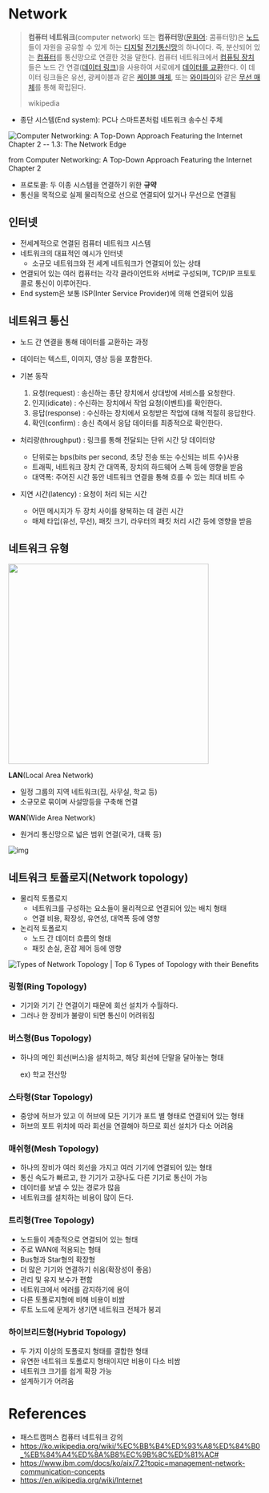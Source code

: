 # Network

> **컴퓨터 네트워크**(computer network) 또는 **컴퓨터망**([문화어](https://ko.wikipedia.org/wiki/문화어): 콤퓨터망)은 [노드](https://ko.wikipedia.org/wiki/노드_(네트워크))들이 자원을 공유할 수 있게 하는 [디지털](https://ko.wikipedia.org/wiki/디지털_신호) [전기통신망](https://ko.wikipedia.org/wiki/통신_네트워크)의 하나이다. 즉, 분산되어 있는 [컴퓨터](https://ko.wikipedia.org/wiki/컴퓨터)를 통신망으로 연결한 것을 말한다. 컴퓨터 네트워크에서 [컴퓨팅 장치](https://ko.wikipedia.org/wiki/컴퓨터)들은 노드 간 연결([데이터 링크](https://ko.wikipedia.org/wiki/데이터_링크))을 사용하여 서로에게 [데이터를 교환](https://ko.wikipedia.org/wiki/데이터_전송)한다. 이 데이터 링크들은 유선, 광케이블과 같은 [케이블 매체](https://ko.wikipedia.org/w/index.php?title=네트워크_케이블&action=edit&redlink=1), 또는 [와이파이](https://ko.wikipedia.org/wiki/와이파이)와 같은 [무선 매체](https://ko.wikipedia.org/wiki/무선_네트워크)를 통해 확립된다.
>
> wikipedia

- 종단 시스템(End system): PC나 스마트폰처럼 네트워크 송수신 주체

![Computer Networking: A Top-Down Approach Featuring the Internet Chapter 2  -- 1.3: The Network Edge](README.assets/01-03.jpg)

from Computer Networking: A Top-Down Approach Featuring the Internet Chapter 2 

- 프로토콜: 두 이종 시스템을 연결하기 위한 **규약**
- 통신을 목적으로 실제 물리적으로 선으로 연결되어 있거나 무선으로 연결됨



## 인터넷

- 전세계적으로 연결된 컴퓨터 네트워크 시스템
- 네트워크의 대표적인 예시가 인터넷
  - 소규모 네트워크와 전 세계 네트워크가 연결되어 있는 상태
- 연결되어 있는 여러 컴퓨터는 각각 클라이언트와 서버로 구성되며, TCP/IP 프토토콜로 통신이 이루어진다.
- End system은 보통 ISP(Inter Service Provider)에 의해 연결되어 있음



## 네트워크 통신

- 노드 간 연결을 통해 데이터를 교환하는 과정

- 데이터는 텍스트, 이미지, 영상 등을 포함한다.

- 기본 동작
  1. 요청(request) : 송신하는 종단 장치에서 상대방에 서비스를 요청한다.
  2. 인지(idicate) : 수신하는 장치에서 작업 요청(이벤트)를 확인한다.
  3. 응답(response) : 수신하는 장치에서 요청받은 작업에 대해 적절히 응답한다.
  4. 확인(confirm) : 송신 측에서 응답 데이터를 최종적으로 확인한다.
- 처리량(throughput) : 링크를 통해 전달되는 단위 시간 당 데이터양
  - 단위로는 bps(bits per second, 초당 전송 또는 수신되는 비트 수)사용
  - 트래픽, 네트워크 장치 간 대역폭, 장치의 하드웨어 스펙 등에 영향을 받음
  - 대역폭: 주어진 시간 동안 네트워크 연결을 통해 흐를 수 있는 최대 비트 수
- 지연 시간(latency) : 요청이 처리 되는 시간
  - 어떤 메시지가 두 장치 사이를 왕복하는 데 걸린 시간
  - 매체 타입(유선, 무선), 패킷 크기, 라우터의 패킷 처리 시간 등에 영향을 받음



## 네트워크 유형
<img width="400px" src='README.assets/400px-Data_Networks_classification_by_spatial_scope.svg.png'/>

**LAN**(Local Area Network)

- 일정 그룹의 지역 네트워크(집, 사무실, 학교 등)
- 소규모로 묶이며 사설망등을 구축해 연결

**WAN**(Wide Area Network)

- 원거리 통신망으로 넓은 범위 연결(국가, 대륙 등)

![img](README.assets/640px-LAN_WAN_scheme.svg.png)



## 네트워크 토폴로지(Network topology)

- 물리적 토폴로지
  - 네트워크를 구성하는 요소들이 물리적으로 연결되어 있는 배치 형태
  - 연결 비용, 확장성, 유연성, 대역폭 등에 영향
- 논리적 토폴로지
  - 노드 간 데이터 흐름의 형태
  - 패킷 손실, 혼잡 제어 등에 영향

![Types of Network Topology | Top 6 Types of Topology with their Benefits](README.assets/Types-of-network-topology-2.png)

### 링형(Ring Topology)

- 기기와 기기 간 연결이기 때문에 회선 설치가 수월하다.
- 그러나 한 장비가 불량이 되면 통신이 어려워짐



### 버스형(Bus Topology)

- 하나의 메인 회선(버스)을 설치하고, 해당 회선에 단말을 달아놓는 형태

  ex) 학교 전산망



### 스타형(Star Topology)

- 중앙에 허브가 있고 이 허브에 모든 기기가 포트 별 형태로 연결되어 있는 형태
- 허브의 포트 위치에 따라 회선을 연결해야 하므로 회선 설치가 다소 어려움



### 매쉬형(Mesh Topology)

- 하나의 장비가 여러 회선을 가지고 여러 기기에 연결되어 있는 형태
- 통신 속도가 빠르고, 한 기기가 고장나도 다른 기기로 통신이 가능
- 데이터를 보낼 수 있는 경로가 많음
- 네트워크를 설치하는 비용이 많이 든다.



### 트리형(Tree Topology)

- 노드들이 계층적으로 연결되어 있는 형태
- 주로 WAN에 적용되는 형태
- Bus형과 Star형의 확장형
- 더 많은 기기와 연결하기 쉬움(확장성이 좋음)
- 관리 및 유지 보수가 편함
- 네트워크에서 에러를 감지하기에 용이
- 다른 토폴로지형에 비해 비용이 비쌈
- 루트 노드에 문제가 생기면 네트워크 전체가 붕괴



### 하이브리드형(Hybrid Topology)

- 두 가지 이상의 토폴로지 형태를 결합한 형태
- 유연한 네트워크 토폴로지 형태이지만 비용이 다소 비쌈
- 네트워크 크기를 쉽게 확장 가능
- 설계하기가 어려움



# References

- 패스트캠퍼스 컴퓨터 네트워크 강의
- https://ko.wikipedia.org/wiki/%EC%BB%B4%ED%93%A8%ED%84%B0_%EB%84%A4%ED%8A%B8%EC%9B%8C%ED%81%AC#
- https://www.ibm.com/docs/ko/aix/7.2?topic=management-network-communication-concepts
- https://en.wikipedia.org/wiki/Internet